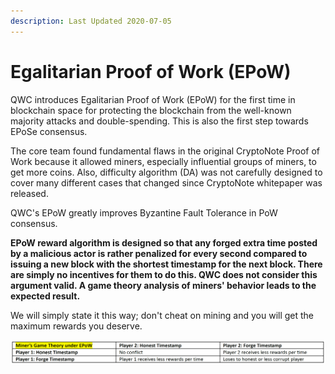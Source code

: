 ```yaml
---
description: Last Updated 2020-07-05
---
```


# Egalitarian Proof of Work \(EPoW\)

QWC introduces Egalitarian Proof of Work \(EPoW\) for the first time in blockchain space for protecting the blockchain from the well-known majority attacks and double-spending. This is also the first step towards EPoSe consensus.

The core team found fundamental flaws in the original CryptoNote Proof of Work because it allowed miners, especially influential groups of miners, to get more coins. Also, difficulty algorithm \(DA\) was not carefully designed to cover many different cases that changed since CryptoNote whitepaper was released.

QWC's EPoW greatly improves Byzantine Fault Tolerance in PoW consensus.

**EPoW reward algorithm is designed so that any forged extra time posted by a malicious actor is rather penalized for every second compared to issuing a new block with the shortest timestamp for the next block. There are simply no incentives for them to do this. QWC does not consider this argument valid. A game theory analysis of miners' behavior leads to the expected result.**

We will simply state it this way; don't cheat on mining and you will get the maximum rewards you deserve. 

![Click to enlarge the table.](../../.gitbook/assets/game-theory.png)



